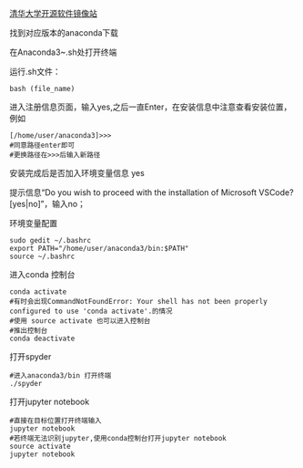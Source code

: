 [清华大学开源软件镜像站](https://mirrors.tuna.tsinghua.edu.cn/help/anaconda/)

找到对应版本的anaconda下载

在Anaconda3~.sh处打开终端

运行.sh文件：

```shell
bash (file_name)
```

进入注册信息页面，输入yes,之后一直Enter，在安装信息中注意查看安装位置，例如

```shell
[/home/user/anaconda3]>>>
#同意路径enter即可
#更换路径在>>>后输入新路径
```

安装完成后是否加入环境变量信息 yes

提示信息“Do you wish to proceed with the installation of Microsoft VSCode? [yes|no]”，输入no；



环境变量配置

```
sudo gedit ~/.bashrc
export PATH="/home/user/anaconda3/bin:$PATH"
source ~/.bashrc
```

进入conda 控制台

```shell
conda activate
#有时会出现CommandNotFoundError: Your shell has not been properly configured to use 'conda activate'.的情况
#使用 source activate 也可以进入控制台
#推出控制台
conda deactivate

```

打开spyder

```shell
#进入anaconda3/bin 打开终端
./spyder
```

打开jupyter notebook

```shell
#直接在目标位置打开终端输入
jupyter notebook
#若终端无法识别jupyter,使用conda控制台打开jupyter notebook
source activate
jupyter notebook
```

